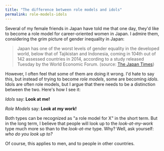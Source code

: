 ```yaml
---
title: "The difference between role models and idols"
permalink: role-models-idols
---
```


Several of my female friends in Japan have told me that one day, they'd like to become a role model for career-oriented women in Japan. I admire them, considering the grim picture of gender inequality in Japan:

> Japan has one of the worst levels of gender equality in the developed world, below that of Tajikistan and Indonesia, coming in 104th out of 142 assessed countries in 2014, according to a study released Tuesday by the World Economic Forum. (source: [The Japan Times](http://www.japantimes.co.jp/news/2014/10/29/national/japan-remains-near-bottom-of-gender-gap-ranking/))

However, I often feel that some of them are doing it wrong. I'd hate to say this, but instead of trying to become *role models*, some are becoming *idols*. Idols are often role models, but I argue that there needs to be a distinction between the two. Here's how I see it:

*Idols* say: **Look at me!**

*Role Models* say: **Look at my work!**

Both types can be recognized as "a role model for X" in the short term. But in the long term, I believe that people will look up to the *look-at-my-work* type much more so than to the *look-at-me* type. Why? Well, ask yourself: *who do you look up to?*

Of course, this applies to men, and to people in other countries.
